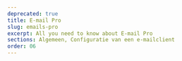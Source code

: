```yaml
---
deprecated: true
title: E-mail Pro
slug: emails-pro
excerpt: All you need to know about E-mail Pro
sections: Algemeen, Configuratie van een e-mailclient
order: 06
---
```

